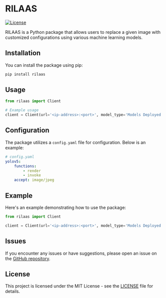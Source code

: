 # RILAAS

[![License](https://img.shields.io/badge/license-MIT-blue.svg)](LICENSE)

RILAAS is a Python package that allows users to replace a given image with customized configurations using various machine learning models. 

## Installation

You can install the package using pip:

```bash
pip install rilaas
```

## Usage

```python
from rilaas import Client

# Example usage
client = Client(url='<ip-address>:<port>', model_type='Models Deployed', endpoint='Function you want to execute', Optional_Params="Any other parameters you want to add according to the model")
```

## Configuration

The package utilizes a `config.yaml` file for configuration. Below is an example:

```yaml
# config.yaml
yolov5:
    functions:
        - render
        - invoke
    accept: image/jpeg
```

## Example

Here's an example demonstrating how to use the package:

```python
from rilaas import Client

client = Client(url='<ip-address>:<port>', model_type='Models Deployed', endpoint='Function you want to execute', Optional_Params="Any other parameters you want to add according to the model")
```

## Issues

If you encounter any issues or have suggestions, please open an issue on the [GitHub repository](https://github.com/ahfahad96/rilaas/issues).

## License

This project is licensed under the MIT License - see the [LICENSE](LICENSE) file for details.



